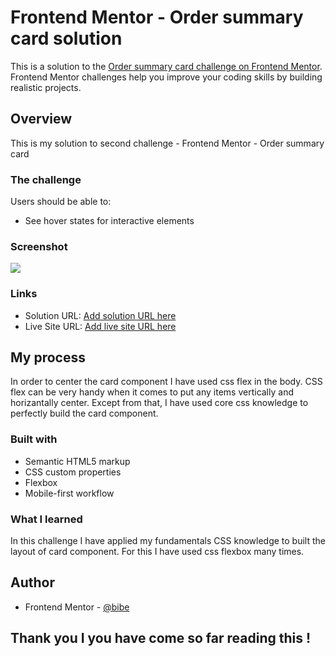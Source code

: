 # Frontend Mentor - Order summary card solution

This is a solution to the [Order summary card challenge on Frontend Mentor](https://www.frontendmentor.io/challenges/order-summary-component-QlPmajDUj). Frontend Mentor challenges help you improve your coding skills by building realistic projects. 

## Overview
This is my solution to second challenge - Frontend Mentor - Order summary card

### The challenge

Users should be able to:

- See hover states for interactive elements

### Screenshot

![](./screenshot.jpg)

### Links

- Solution URL: [Add solution URL here](https://your-solution-url.com)
- Live Site URL: [Add live site URL here](https://your-live-site-url.com)

## My process
In order to center the card component I have used css flex in the body. CSS flex can be very handy when it comes to put any items vertically and horizantally center. Except from that, I have used core css knowledge to perfectly build the card component.

### Built with
- Semantic HTML5 markup
- CSS custom properties
- Flexbox
- Mobile-first workflow

### What I learned
In this challenge I have applied my fundamentals CSS knowledge to built the layout of card 
component. For this I have used css flexbox many times. 


## Author
- Frontend Mentor - [@bibe](https://www.frontendmentor.io/profile/yourusername)

##  Thank you I you have come so far reading this ! 




